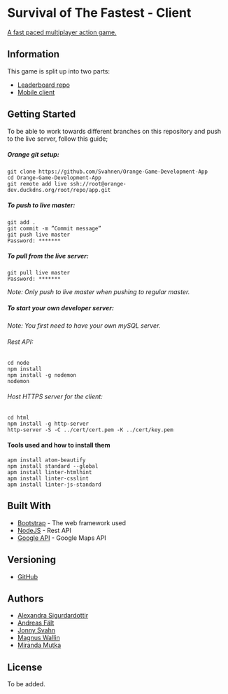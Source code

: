 # Survival of The Fastest - Client

[A fast paced multiplayer action game.](http://orange-dev.duckdns.org)

## Information
This game is split up into two parts:
* [Leaderboard repo](https://github.com/Svahnen/Orange-Game-Development)
* [Mobile client](https://github.com/Svahnen/Orange-Game-Development-App)

## Getting Started

To be able to work towards different branches on this repository and push to the live server, follow this guide;

##### Orange git setup:
```
git clone https://github.com/Svahnen/Orange-Game-Development-App
cd Orange-Game-Development-App
git remote add live ssh://root@orange-dev.duckdns.org/root/repo/app.git
```
##### To push to live master:
```
git add .
git commit -m ”Commit message”
git push live master
Password: *******
```

##### To pull from the live server:

```
git pull live master
Password: *******
```
*Note: Only push to live master when pushing to regular master.*

##### To start your own developer server:
*Note: You first need to have your own mySQL server.*

###### Rest API:
```
cd node
npm install
npm install -g nodemon
nodemon
```

###### Host HTTPS server for the client:
```
cd html
npm install -g http-server
http-server -S -C ../cert/cert.pem -K ../cert/key.pem
```

#### Tools used and how to install them

```
apm install atom-beautify
npm install standard --global
apm install linter-htmlhint
apm install linter-csslint
apm install linter-js-standard
```

## Built With

* [Bootstrap](https://getbootstrap.com/) - The web framework used
* [NodeJS](https://nodejs.org/en/) - Rest API
* [Google API](https://developers.google.com/maps/) - Google Maps API


## Versioning

* [GitHub](https://github.com)

## Authors

* [Alexandra Sigurdardottir](https://github.com/Alexosk)
* [Andreas Fält](https://github.com/falt)
* [Jonny Svahn](https://github.com/Svahnen)
* [Magnus Wallin](https://github.com/mangster80)
* [Miranda Mutka](https://github.com/mirandamutka)

## License

To be added.

